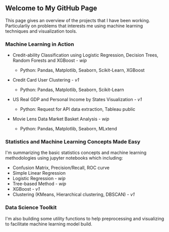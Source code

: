 ## Welcome to My GitHub Page

This page gives an overview of the projects that I have been working. Particularliy on problems that interests me using machine learning techniques and visualization tools.


### Machine Learning in Action

* Credit-ability Classification using Logistic Regression, Decision Trees, Random Forests and XGBoost - _wip_
  * Python: Pandas, Matplotlib, Seaborn, Scikit-Learn, XGBoost
  
* Credit Card User Clustering - _v1_
  * Python: Pandas, Matplotlib, Seaborn, Scikit-Learn
  
* US Real GDP and Personal Income by States Visualization - _v1_
  * Python: Request for API data extraction, Tableau public
  
* Movie Lens Data Market Basket Analysis - _wip_
  * Python: Pandas, Matplotlib, Seaborn, MLxtend
  


### Statistics and Machine Learning Concepts Made Easy
I'm summarizing the basic statistics concepts and machine learning methodologies using jupyter notebooks which including:

* Confusion Matrix, Precision/Recall, ROC curve
* Simple Linear Regression
* Logistic Regression - _wip_
* Tree-based Method - _wip_
* XGBoost - _v1_
* Clustering (KMeans, Hierarchical clustering, DBSCAN) - _v1_

### Data Science Toolkit
I'm also building some utility functions to help preprocessing and visualizing to facilitate machine learning model build.
